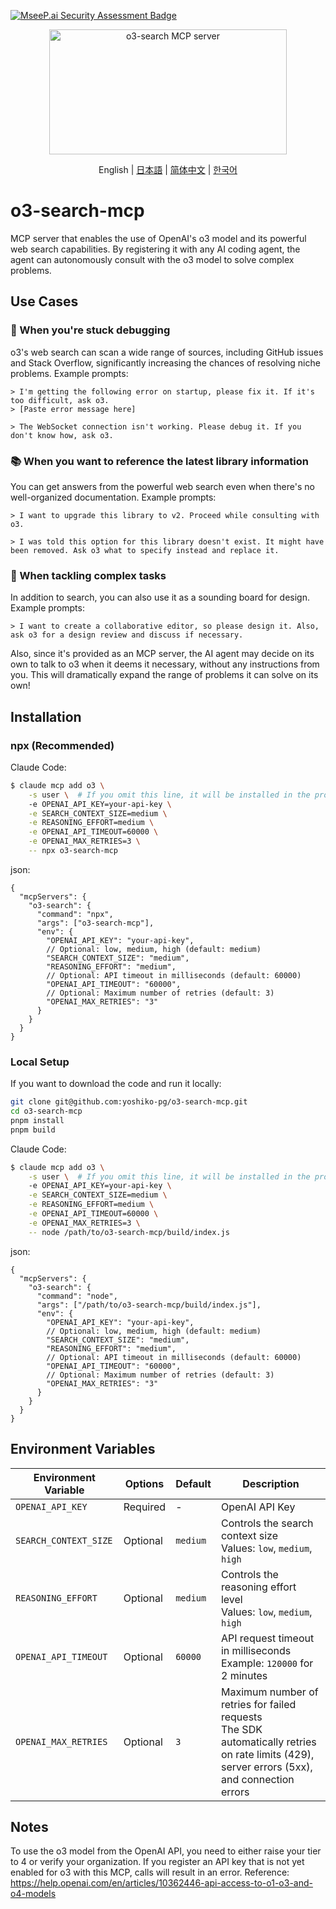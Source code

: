 [![MseeP.ai Security Assessment Badge](https://mseep.net/pr/yoshiko-pg-o3-search-mcp-badge.png)](https://mseep.ai/app/yoshiko-pg-o3-search-mcp)

<p align="center">
<a href="https://glama.ai/mcp/servers/@yoshiko-pg/o3-search-mcp">
  <img width="380" height="200" src="https://glama.ai/mcp/servers/@yoshiko-pg/o3-search-mcp/badge" alt="o3-search MCP server" />
</a>
</p>

<p align="center">
  English | <a href="./README.ja.md">日本語</a> | <a href="./README.zh.md">简体中文</a> | <a href="./README.ko.md">한국어</a>
</p>

# o3-search-mcp

MCP server that enables the use of OpenAI's o3 model and its powerful web search capabilities.
By registering it with any AI coding agent, the agent can autonomously consult with the o3 model to solve complex problems.

## Use Cases

### 🐛 When you're stuck debugging

o3's web search can scan a wide range of sources, including GitHub issues and Stack Overflow, significantly increasing the chances of resolving niche problems. Example prompts:

```
> I'm getting the following error on startup, please fix it. If it's too difficult, ask o3.
> [Paste error message here]
```
```
> The WebSocket connection isn't working. Please debug it. If you don't know how, ask o3.
```

### 📚 When you want to reference the latest library information

You can get answers from the powerful web search even when there's no well-organized documentation. Example prompts:

```
> I want to upgrade this library to v2. Proceed while consulting with o3.
```

```
> I was told this option for this library doesn't exist. It might have been removed. Ask o3 what to specify instead and replace it.
```

### 🧩 When tackling complex tasks

In addition to search, you can also use it as a sounding board for design. Example prompts:

```
> I want to create a collaborative editor, so please design it. Also, ask o3 for a design review and discuss if necessary.
```

Also, since it's provided as an MCP server, the AI agent may decide on its own to talk to o3 when it deems it necessary, without any instructions from you. This will dramatically expand the range of problems it can solve on its own!

## Installation

### npx (Recommended)

Claude Code:

```sh
$ claude mcp add o3 \
	-s user \  # If you omit this line, it will be installed in the project scope
	-e OPENAI_API_KEY=your-api-key \
	-e SEARCH_CONTEXT_SIZE=medium \
	-e REASONING_EFFORT=medium \
	-e OPENAI_API_TIMEOUT=60000 \
	-e OPENAI_MAX_RETRIES=3 \
	-- npx o3-search-mcp
```

json:

```jsonc
{
  "mcpServers": {
    "o3-search": {
      "command": "npx",
      "args": ["o3-search-mcp"],
      "env": {
        "OPENAI_API_KEY": "your-api-key",
        // Optional: low, medium, high (default: medium)
        "SEARCH_CONTEXT_SIZE": "medium",
        "REASONING_EFFORT": "medium",
        // Optional: API timeout in milliseconds (default: 60000)
        "OPENAI_API_TIMEOUT": "60000",
        // Optional: Maximum number of retries (default: 3)
        "OPENAI_MAX_RETRIES": "3"
      }
    }
  }
}
```

### Local Setup

If you want to download the code and run it locally:

```bash
git clone git@github.com:yoshiko-pg/o3-search-mcp.git
cd o3-search-mcp
pnpm install
pnpm build
```

Claude Code:

```sh
$ claude mcp add o3 \
	-s user \  # If you omit this line, it will be installed in the project scope
	-e OPENAI_API_KEY=your-api-key \
	-e SEARCH_CONTEXT_SIZE=medium \
	-e REASONING_EFFORT=medium \
	-e OPENAI_API_TIMEOUT=60000 \
	-e OPENAI_MAX_RETRIES=3 \
	-- node /path/to/o3-search-mcp/build/index.js
```

json:

```jsonc
{
  "mcpServers": {
    "o3-search": {
      "command": "node",
      "args": ["/path/to/o3-search-mcp/build/index.js"],
      "env": {
        "OPENAI_API_KEY": "your-api-key",
        // Optional: low, medium, high (default: medium)
        "SEARCH_CONTEXT_SIZE": "medium",
        "REASONING_EFFORT": "medium",
        // Optional: API timeout in milliseconds (default: 60000)
        "OPENAI_API_TIMEOUT": "60000",
        // Optional: Maximum number of retries (default: 3)
        "OPENAI_MAX_RETRIES": "3"
      }
    }
  }
}
```

## Environment Variables

| Environment Variable | Options | Default | Description |
| --- | --- | --- | --- |
| `OPENAI_API_KEY` | Required | - | OpenAI API Key |
| `SEARCH_CONTEXT_SIZE` | Optional | `medium` | Controls the search context size<br>Values: `low`, `medium`, `high` |
| `REASONING_EFFORT` | Optional | `medium` | Controls the reasoning effort level<br>Values: `low`, `medium`, `high` |
| `OPENAI_API_TIMEOUT` | Optional | `60000` | API request timeout in milliseconds<br>Example: `120000` for 2 minutes |
| `OPENAI_MAX_RETRIES` | Optional | `3` | Maximum number of retries for failed requests<br>The SDK automatically retries on rate limits (429), server errors (5xx), and connection errors |

## Notes

To use the o3 model from the OpenAI API, you need to either raise your tier to 4 or verify your organization.
If you register an API key that is not yet enabled for o3 with this MCP, calls will result in an error.
Reference: https://help.openai.com/en/articles/10362446-api-access-to-o1-o3-and-o4-models
